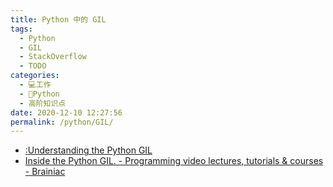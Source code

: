 ```yaml
---
title: Python 中的 GIL
tags: 
  - Python
  - GIL
  - StackOverflow
  - TODO
categories: 
  - 💻工作
  - 🐍Python
  - 高阶知识点
date: 2020-12-10 12:27:56
permalink: /python/GIL/
---
```

- [:Understanding the Python GIL](http://www.dabeaz.com/GIL/)
- [Inside the Python GIL. - Programming video lectures, tutorials & courses - Brainiac](http://brainiac.io/videos/91/inside-the-python-gil)